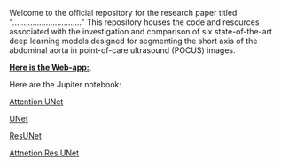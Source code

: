 

Welcome to the official repository for the research paper titled "..............................." This repository houses the code and resources associated with the investigation and comparison of six state-of-the-art deep learning models designed for segmenting the short axis of the abdominal aorta in point-of-care ultrasound (POCUS) images.





[**Here is the Web-app:**](https://mlshots.live/Aorta-POCUS-Segmentation/software).

Here are the Jupiter notebook: 

[Attention UNet](https://www.kaggle.com/embed/sumitai/attention-unet?kernelSessionId=121242354)

[UNet](https://www.kaggle.com/embed/sumitai/unet-ultrasound-images?kernelSessionId=59088631)

[ResUNet](https://www.kaggle.com/embed/sumitai/resunet?kernelSessionId=121264487)

[Attnetion Res UNet](https://www.kaggle.com/embed/sumitai/resattention-unet?kernelSessionId=121271168)

